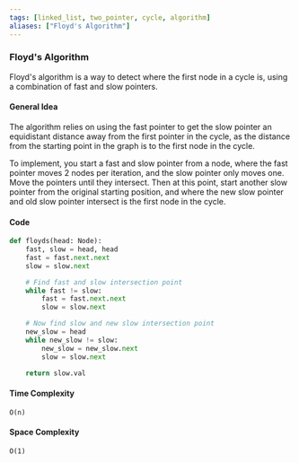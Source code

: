 ```yaml
---
tags: [linked_list, two_pointer, cycle, algorithm]
aliases: ["Floyd's Algorithm"]
---
```

### Floyd's Algorithm
Floyd's algorithm is a way to detect where the first node in a cycle is, using a combination of fast and slow pointers.

#### General Idea
The algorithm relies on using the fast pointer to get the slow pointer an equidistant distance away from the first pointer in the cycle, as the distance from the starting point in the graph is to the first node in the cycle.

To implement, you start a fast and slow pointer from a node, where the fast pointer moves 2 nodes per iteration, and the slow pointer only moves one. Move the pointers until they intersect. Then at this point, start another slow pointer from the original starting position, and where the new slow pointer and old slow pointer intersect is the first node in the cycle.

#### Code
```python
def floyds(head: Node):
	fast, slow = head, head
	fast = fast.next.next
	slow = slow.next

	# Find fast and slow intersection point
	while fast != slow:
		fast = fast.next.next
		slow = slow.next

	# Now find slow and new slow intersection point
	new_slow = head
	while new_slow != slow:
		new_slow = new_slow.next
		slow = slow.next

	return slow.val


```

#### Time Complexity
`O(n)`

#### Space Complexity 
`O(1)`